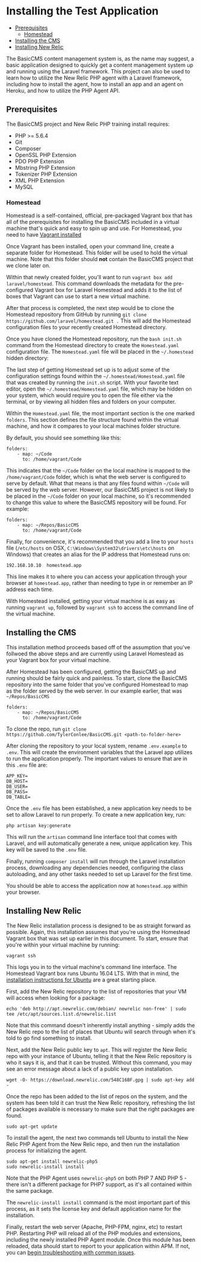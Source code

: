 # Installing the Test Application

- [Prerequisites](#prerequisites)
    - [Homestead](#homestead)
- [Installing the CMS](#installing-the-cms)
- [Installing New Relic](#installing-new-relic)

The BasicCMS content management system is, as the name may suggest, a basic
application designed to quickly get a content management system up and running
using the Laravel framework. This project can also be used to learn how to
 utilize the New Relic PHP agent with a Laravel framework, including how to 
 install the agent, how to install an app and an agent on Heroku, and how to 
 utilize the PHP Agent API. 

## Prerequisites

The BasicCMS project and New Relic PHP training install requires:

- PHP >= 5.6.4
- Git
- Composer
- OpenSSL PHP Extension
- PDO PHP Extension
- Mbstring PHP Extension
- Tokenizer PHP Extension
- XML PHP Extension
- MySQL

### Homestead

Homestead is a self-contained, official, pre-packaged Vagrant box that has all 
of the prerequisites for installing the BasicCMS included in a virtual machine 
that's quick and easy to spin up and use. 
For Homestead, you need to have [Vagrant installed](https://www.vagrantup.com/downloads.html)

Once Vagrant has been installed, open your command line, create a separate 
folder for Homestead. This folder will be used to hold the virtual machine. 
Note that this folder should **not** contain the BasicCMS project that we clone 
later on. 

Within that newly created folder, you'll want to run `vagrant box add 
laravel/homestead`. This command downloads the metadata for the pre-configured 
Vagrant box for Laravel Homestead and adds it to the list of boxes that Vagrant 
can use to start a new virtual machine. 

After that process is completed, the next step would be to clone the Homestead 
repository from GitHub by running `git clone 
https://github.com/laravel/homestead.git .` This will add the Homestead 
configuration files to your recently created Homestead directory. 

Once you have cloned the Homestead repository, run the `bash init.sh` command 
from the Homestead directory to create the `Homestead.yaml` configuration file. 
The `Homestead.yaml` file will be placed in the `~/.homestead` hidden directory:

The last step of getting Homestead set up is to adjust some of the 
configuration settings found within the `~/.homestead/Homestead.yaml` file that 
was created by running the `init.sh` script. With your favorite text editor, 
open the `~/.homestead/Homestead.yaml` file, which may be hidden on your system,
 which would require you to open the file either via the terminal, or by 
viewing all hidden files and folders on your computer.

Within the `Homestead.yaml` file, the most important section is the one marked `folders`. This section defines the file structure found within the virtual machine, and how it compares to your local machines folder structure. 

By default, you should see something like this:

```
folders:
    - map: ~/Code
      to: /home/vagrant/Code
```

This indicates that the `~/Code` folder on the local machine is mapped to the `/home/vagrant/Code` folder, which is what the web server is configured to serve by default. What that means is that any files found within `~/Code` will be served by the web server. However, our BasicCMS project is not likely to be placed in the `~/Code` folder on your local machine, so it's recommended to change this value to where the BasicCMS repository will be found. For example:

```
folders:
    - map: ~/Repos/BasicCMS
      to: /home/vagrant/Code
```

Finally, for convenience, it's recommended that you add a line to your `hosts` 
file (`/etc/hosts` on OSX, `C:\Windows\System32\drivers\etc\hosts` on Windows) 
that creates an alias for the IP address that Homestead runs on:

```
192.168.10.10  homestead.app
```

This line makes it to where you can access your application through your 
browser at `homestead.app`, rather than needing to type in or remember an IP 
address each time. 

With Homestead installed, getting your virtual machine is as easy as running `vagrant up`, followed by `vagrant ssh` to access the command line of the virtual machine. 

## Installing the CMS

This installation method proceeds based off of the assumption that you've follwoed the above steps and are currently using Laravel Homestead as your Vagrant box for your virtual machine. 

After Homestead has been configured, getting the BasicCMS up and running should 
be fairly quick and painless. To start, clone the BasicCMS repository into the 
same folder that you've configured Homestead to map as the folder served by the 
web server. In our example earlier, that was `~/Repos/BasicCMS`

```
folders:
    - map: ~/Repos/BasicCMS
      to: /home/vagrant/Code
```

To clone the repo, run `git clone https://github.com/TylerConlee/BasicCMS.git <path-to-folder-here>`

After cloning the repository to your local system, rename `.env.example` to 
`.env`. This will create the environment variables that the Laravel app 
utilizes to run the application properly. The important values to ensure that 
are in this `.env` file are:

```
APP_KEY=
DB_HOST=
DB_USER=
DB_PASS=
DB_TABLE= 
```

Once the `.env` file has been established, a new application key needs to be 
set to allow Laravel to run properly. To create a new application key, run:

```
php artisan key:generate
```

This will run the `artisan` command line interface tool that comes with Laravel,
 and will automatically generate a new, unique application key. This key will 
 be saved to the `.env` file. 

Finally, running `composer install` will run through the Laravel installation 
process, downloading any dependencies needed, configuring the class autoloading,
 and any other tasks needed to set up Laravel for the first time. 

You should be able to access the application now at `homestead.app` within your 
browser.

## Installing New Relic

The New Relic installation process is designed to be as straight forward as possible. Again, this installation assumes that you're using the Homestead Vagrant box that was set up earlier in this document. To start, ensure that you're within your virtual machine by running:

```
vagrant ssh
```

This logs you in to the virtual machine's command line interface. The Homestead Vagrant box runs Ubuntu 16.04 LTS. With that in mind, the [installation instructions for Ubuntu](https://docs.newrelic.com/docs/agents/php-agent/installation/php-agent-installation-ubuntu-debian) are a great starting place. 

First, add the New Relic repository to the list of repositories that your VM will access when looking for a package:

```
echo 'deb http://apt.newrelic.com/debian/ newrelic non-free' | sudo tee /etc/apt/sources.list.d/newrelic.list
```

Note that this command doesn't inherently install anything - simply adds the New Relic repo to the list of places that Ubuntu will search through when it's told to go find something to install. 

Next, add the New Relic public key to `apt`. This will register the New Relic repo with your instance of Ubuntu, telling it that the New Relic repository is who it says it is, and that it can be trusted. Without this command, you may see an error message about a lack of a public key upon installation.

```
wget -O- https://download.newrelic.com/548C16BF.gpg | sudo apt-key add -
```

Once the repo has been added to the list of repos on the system, and the system has been told it can trust the New Relic repository, refreshing the list of packages available is necessary to make sure that the right packages are found.

```
sudo apt-get update
```

To install the agent, the next two commands tell Ubuntu to install the New Relic PHP Agent from the New Relic repo, and then run the installation process for initializing the agent.

```
sudo apt-get install newrelic-php5
sudo newrelic-install install
```

Note that the PHP Agent uses `newrelic-php5` on both PHP 7 AND PHP 5 - there isn't a different package for PHP7 support, as it's all contained within the same package.  

The `newrelic-install install` command is the most important part of this process, as it sets the license key and default application name for the installation. 

Finally, restart the web server (Apache, PHP-FPM, nginx, etc) to restart PHP. Restarting PHP will reload all of the PHP modules and extensions, including the newly installed PHP Agent module. Once this module has been reloaded, data should start to report to your application within APM. If not, you can [begin troubleshooting with common issues](https://docs.newrelic.com/docs/agents/php-agent/troubleshooting/no-data-appears-php).
